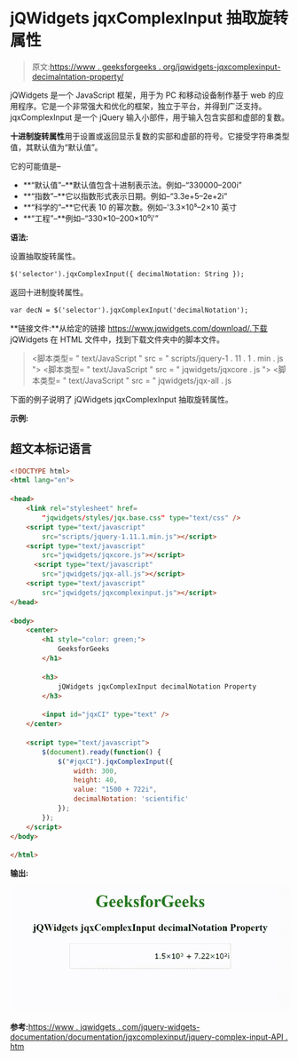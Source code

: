 # jQWidgets jqxComplexInput 抽取旋转属性

> 原文:[https://www . geeksforgeeks . org/jqwidgets-jqxcomplexinput-decimalntation-property/](https://www.geeksforgeeks.org/jqwidgets-jqxcomplexinput-decimalnotation-property/)

jQWidgets 是一个 JavaScript 框架，用于为 PC 和移动设备制作基于 web 的应用程序。它是一个非常强大和优化的框架，独立于平台，并得到广泛支持。jqxComplexInput 是一个 jQuery 输入小部件，用于输入包含实部和虚部的复数。

**十进制旋转属性**用于设置或返回显示复数的实部和虚部的符号。它接受字符串类型值，其默认值为“默认值”。

它的可能值是–

*   **“默认值”–**默认值包含十进制表示法。例如–“330000–200i”
*   **“指数”–**它以指数形式表示日期。例如–“3.3e+5–2e+2i”
*   **“科学的”–**它代表 10 的幂次数。例如–'3.3×10⁵–2×10 英寸
*   **“工程”–**例如–“330×10–200×10⁰i'”

**语法:**

设置抽取旋转属性。

```html
$('selector').jqxComplexInput({ decimalNotation: String });
```

返回十进制旋转属性。

```html
var decN = $('selector').jqxComplexInput('decimalNotation');
```

**链接文件:**从给定的链接 https://www.jqwidgets.com/download/.下载 jQWidgets 在 HTML 文件中，找到下载文件夹中的脚本文件。

> <link rel="”stylesheet”" href="”jqwidgets/styles/jqx.base.css”" type="”text/css”">
> <脚本类型= " text/JavaScript " src = " scripts/jquery-1 . 11 . 1 . min . js "></脚本类型>
> <脚本类型= " text/JavaScript " src = " jqwidgets/jqxcore . js "></脚本类型>
> <脚本类型= " text/JavaScript " src = " jqwidgets/jqx-all . js

下面的例子说明了 jQWidgets jqxComplexInput 抽取旋转属性。

**示例:**

## 超文本标记语言

```html
<!DOCTYPE html>
<html lang="en">

<head>
    <link rel="stylesheet" href=
        "jqwidgets/styles/jqx.base.css" type="text/css" />
    <script type="text/javascript" 
        src="scripts/jquery-1.11.1.min.js"></script>
    <script type="text/javascript" 
        src="jqwidgets/jqxcore.js"></script>
      <script type="text/javascript" 
        src="jqwidgets/jqx-all.js"></script>
    <script type="text/javascript" 
        src="jqwidgets/jqxcomplexinput.js"></script>
</head>

<body>
    <center>
        <h1 style="color: green;">
            GeeksforGeeks
        </h1>

        <h3>
            jQWidgets jqxComplexInput decimalNotation Property
        </h3>

        <input id="jqxCI" type="text" />
    </center>

    <script type="text/javascript">
        $(document).ready(function() {
            $("#jqxCI").jqxComplexInput({
                width: 300,
                height: 40,
                value: "1500 + 722i",
                decimalNotation: 'scientific'
            });
        });
    </script>
</body>

</html>
```

**输出:**

![](img/26404d6c333366048cfe771708fa17ff.png)

**参考:**[https://www . jqwidgets . com/jquery-widgets-documentation/documentation/jqxcomplexinput/jquery-complex-input-API . htm](https://www.jqwidgets.com/jquery-widgets-documentation/documentation/jqxcomplexinput/jquery-complex-input-api.htm)